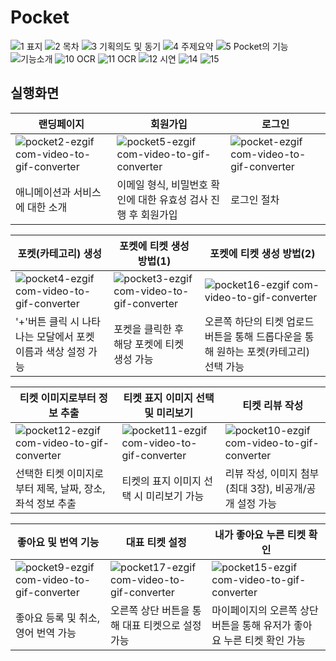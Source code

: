 # Pocket
![1 표지](https://github.com/user-attachments/assets/9e44631a-9485-4405-867e-149e1930a1b8)
![2 목차](https://github.com/user-attachments/assets/ff0603a1-6b4f-46d8-a56e-94744d563f19)
![3 기획의도 및 동기](https://github.com/user-attachments/assets/97fb74e7-4742-47dd-bce2-5e83ec4892f8)
![4 주제요약](https://github.com/user-attachments/assets/e4474d0f-2531-44db-a96a-ac6bfc4ccf25)
![5  Pocket의 기능](https://github.com/user-attachments/assets/40bf3cfc-a15b-4ea1-bdb5-e8c5b591734b)
![기능소개](https://github.com/user-attachments/assets/3a271353-9cee-43f5-a13f-df8a0de328ef)
![10 OCR](https://github.com/user-attachments/assets/632b600b-0d0a-4eea-b1df-a2225c4f71f8)
![11 OCR](https://github.com/user-attachments/assets/8c842c87-48ae-45ef-b5b2-65a0e09c8c2a)
![12 시연](https://github.com/user-attachments/assets/e1cba52d-500b-4282-94b6-6a29ed12a345)
![14](https://github.com/user-attachments/assets/1a7903fa-f94e-444f-aeb5-55d0aeb02ae6)
![15](https://github.com/user-attachments/assets/63f03c76-63fa-4aa7-ab8a-4638c5ee6e92)

## 실행화면
|랜딩페이지|회원가입|로그인|
|-------|------|----|
|![pocket2-ezgif com-video-to-gif-converter](https://github.com/user-attachments/assets/aa8fac30-acb4-430e-97bc-b9c32bc4543f)|![pocket5-ezgif com-video-to-gif-converter](https://github.com/user-attachments/assets/1c520474-5609-48b4-aa99-9520df103333)|![pocket-ezgif com-video-to-gif-converter](https://github.com/user-attachments/assets/e6a0ad2d-005e-46bd-80c9-bbda2353cec4)|
|애니메이션과 서비스에 대한 소개|이메일 형식, 비밀번호 확인에 대한 유효성 검사 진행 후 회원가입|로그인 절차|

|포켓(카테고리) 생성|포켓에 티켓 생성 방법(1)|포켓에 티켓 생성 방법(2)|
|----------|----|----|
|![pocket4-ezgif com-video-to-gif-converter](https://github.com/user-attachments/assets/c5fecdde-a9bf-4f0d-b3d7-e8ef54ca50eb)|![pocket3-ezgif com-video-to-gif-converter](https://github.com/user-attachments/assets/4d1fb197-383b-40e0-9690-78d9b54ee5f7)|![pocket16-ezgif com-video-to-gif-converter](https://github.com/user-attachments/assets/874cd926-df79-4b89-be87-247879ae7cc2)
|'+'버튼 클릭 시 나타나는 모달에서 포켓 이름과 색상 설정 가능|포켓을 클릭한 후 해당 포켓에 티켓 생성 가능|오른쪽 하단의 티켓 업로드 버튼을 통해 드롭다운을 통해 원하는 포켓(카테고리) 선택 가능|

|티켓 이미지로부터 정보 추출|티켓 표지 이미지 선택 및 미리보기|티켓 리뷰 작성|
|--|--|--|
|![pocket12-ezgif com-video-to-gif-converter](https://github.com/user-attachments/assets/14137e52-eb8f-4873-bc61-37fa1ad9a42f)|![pocket11-ezgif com-video-to-gif-converter](https://github.com/user-attachments/assets/ada49df4-e4aa-4870-b291-5d0f756c2a09)|![pocket10-ezgif com-video-to-gif-converter](https://github.com/user-attachments/assets/3df888e2-296f-44d9-a24a-bc09ab885657)
|선택한 티켓 이미지로부터 제목, 날짜, 장소, 좌석 정보 추출|티켓의 표지 이미지 선택 시 미리보기 가능|리뷰 작성, 이미지 첨부(최대 3장), 비공개/공개 설정 가능|

|좋아요 및 번역 기능|대표 티켓 설정|내가 좋아요 누른 티켓 확인|
|--|--|--|
|![pocket9-ezgif com-video-to-gif-converter](https://github.com/user-attachments/assets/d129b4bd-6dd1-4ed3-b072-c205bc6473b6)|![pocket17-ezgif com-video-to-gif-converter](https://github.com/user-attachments/assets/41d3a299-8b18-46f3-8e56-051f485fda1a)|![pocket15-ezgif com-video-to-gif-converter](https://github.com/user-attachments/assets/5df72b5d-1203-4cbe-a97f-c5a15264ac3c)
|좋아요 등록 및 취소, 영어 번역 가능|오른쪽 상단 버튼을 통해 대표 티켓으로 설정 가능|마이페이지의 오른쪽 상단 버튼을 통해 유저가 좋아요 누른 티켓 확인 가능|
